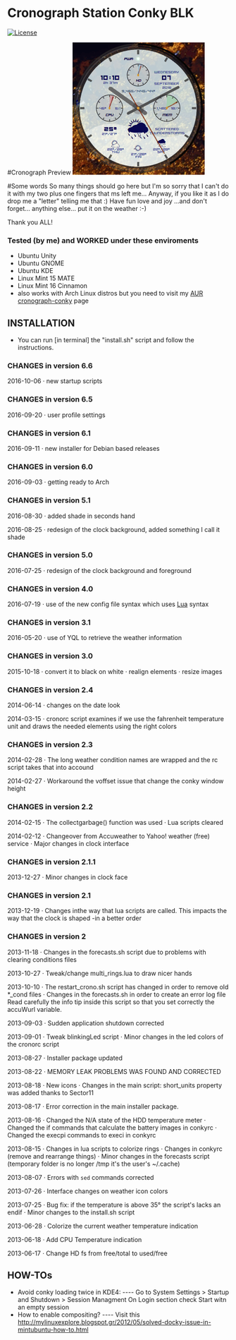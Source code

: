 # Cronograph Station Conky BLK
[![ License ](https://img.shields.io/badge/license-GPLv2-blue.svg?style=flat)](LICENSE.GPL)


#Cronograph Preview
![Cronograph Preview](https://github.com/drxspace/cronoconky/blob/master/crono-running.gif)

#Some words
So many things should go here but I'm so sorry that I can't do it with my two
plus one fingers that ms left me...
Anyway, if you like it as I do drop me a "letter" telling me that :)
Have fun love and joy ...and don't forget... anything else...
put it on the weather :-)

Thank you ALL!


### Tested (by me) and WORKED under these enviroments

- Ubuntu Unity
- Ubuntu GNOME
- Ubuntu KDE
- Linux Mint 15 MATE
- Linux Mint 16 Cinnamon
- also works with Arch Linux distros but you need to visit my [AUR cronograph-conky] page


## INSTALLATION

- You can run [in terminal] the "install.sh" script and follow the instructions.


### CHANGES in version 6.6

2016-10-06
· new startup scripts

### CHANGES in version 6.5

2016-09-20
· user profile settings

### CHANGES in version 6.1

2016-09-11
· new installer for Debian based releases

### CHANGES in version 6.0

2016-09-03
· getting ready to Arch

### CHANGES in version 5.1

2016-08-30
· added shade in seconds hand

2016-08-25
· redesign of the clock background, added something I call it shade

### CHANGES in version 5.0

2016-07-25
· redesign of the clock background and foreground

### CHANGES in version 4.0

2016-07-19
· use of the new config file syntax which uses [Lua](http://www.lua.org/) syntax

### CHANGES in version 3.1

2016-05-20
· use of YQL to retrieve the weather information

### CHANGES in version 3.0

2015-10-18
· convert it to black on white
· realign elements
· resize images

### CHANGES in version 2.4

2014-06-14
· changes on the date look

2014-03-15
· cronorc script examines if we use the fahrenheit temperature unit and draws the
  needed elements using the right colors

### CHANGES in version 2.3

2014-02-28
· The long weather condition names are wrapped and the rc script takes that into
  accound

2014-02-27
· Workaround the voffset issue that change the conky window height

### CHANGES in version 2.2

2014-02-15
· The collectgarbage() function was used
· Lua scripts cleared

2014-02-12
· Changeover from Accuweather to Yahoo! weather (free) service
· Major changes in clock interface


### CHANGES in version 2.1.1

2013-12-27
· Minor changes in clock face


### CHANGES in version 2.1

2013-12-19
· Changes inthe way that lua scripts are called. This impacts the way that the
  clock is shaped -in a better order


### CHANGES in version 2

2013-11-18
· Changes in the forecasts.sh script due to problems with clearing conditions
  files

2013-10-27
· Tweak/change multi_rings.lua to draw nicer hands

2013-10-10
· The restart_crono.sh script has changed in order to remove old *_cond files
· Changes in the forecasts.sh in order to create an error log file
  Read carefully the info tip inside this script so that you set correctly the
  accuWurl variable.

2013-09-03
· Sudden application shutdown corrected

2013-09-01
· Tweak blinkingLed script
· Minor changes in the led colors of the cronorc script

2013-08-27
· Installer package updated

2013-08-22
· MEMORY LEAK PROBLEMS WAS FOUND AND CORRECTED

2013-08-18
· New icons
· Changes in the main script: short_units property was added thanks to Sector11

2013-08-17
· Error correction in the main installer package.

2013-08-16
· Changed the N/A state of the HDD temperature meter
· Changed the if commands that calculate the battery images in conkyrc
· Changed the execpi commands to execi in conkyrc

2013-08-15
· Changes in lua scripts to colorize rings
· Changes in conkyrc (remove and rearrange things)
· Minor changes in the forecasts script (temporary folder is no longer /tmp it's
  the user's ~/.cache)

2013-08-07
· Errors with `sed` commands corrected

2013-07-26
· Interface changes on weather icon colors

2013-07-25
· Bug fix: if the temperature is above 35° the script's lacks an endif
· Minor changes to the install.sh script

2013-06-28
· Colorize the current weather temperature indication

2013-06-18
· Add CPU Temperature indication

2013-06-17
· Change HD fs from free/total to used/free


## HOW-TOs

- Avoid conky loading twice in KDE4:
---- Go to System Settings > Startup and Shutdown > Session Managment
     On Login section check Start witn an empty session
- How to enable compositing?
---- Visit this http://mylinuxexplore.blogspot.gr/2012/05/solved-docky-issue-in-mintubuntu-how-to.html

[AUR cronograph-conky]:https://aur.archlinux.org/packages/cronograph-conky

